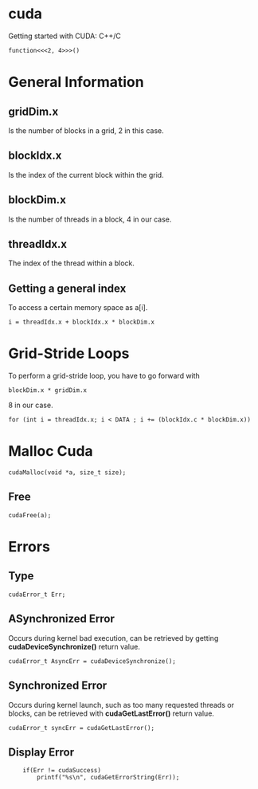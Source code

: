 # cuda
Getting started with CUDA: C++/C

    function<<<2, 4>>>()

# General Information

## gridDim.x
Is the number of blocks in a grid, 2 in this case.

## blockIdx.x
Is the index of the current block within the grid.

## blockDim.x
Is the number of threads in a block, 4 in our case.

## threadIdx.x
The index of the thread within a block.

## Getting a general index
To access a certain memory space as a[i].

    i = threadIdx.x + blockIdx.x * blockDim.x

# Grid-Stride Loops
To perform a grid-stride loop, you have to go forward with

    blockDim.x * gridDim.x

8 in our case.

    for (int i = threadIdx.x; i < DATA ; i += (blockIdx.c * blockDim.x))

# Malloc Cuda

    cudaMalloc(void *a, size_t size);

## Free

    cudaFree(a);

# Errors

## Type
    cudaError_t Err;

## ASynchronized Error
Occurs during kernel bad execution, can be retrieved by getting **cudaDeviceSynchronize()** return value.

    cudaError_t AsyncErr = cudaDeviceSynchronize();

## Synchronized Error
Occurs during kernel launch, such as too many requested threads or blocks, can be retrieved with **cudaGetLastError()** return value.

    cudaError_t syncErr = cudaGetLastError();

## Display Error

        if(Err != cudaSuccess)
            printf("%s\n", cudaGetErrorString(Err));
